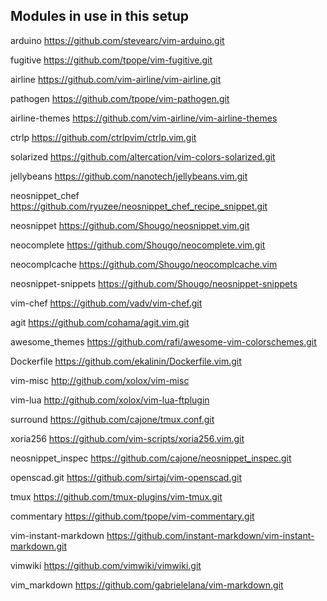 ## Modules in use in this setup

arduino  https://github.com/stevearc/vim-arduino.git

fugitive  https://github.com/tpope/vim-fugitive.git

airline  https://github.com/vim-airline/vim-airline.git

pathogen  https://github.com/tpope/vim-pathogen.git

airline-themes  https://github.com/vim-airline/vim-airline-themes

ctrlp  https://github.com/ctrlpvim/ctrlp.vim.git

solarized  https://github.com/altercation/vim-colors-solarized.git

jellybeans  https://github.com/nanotech/jellybeans.vim.git

neosnippet_chef  https://github.com/ryuzee/neosnippet_chef_recipe_snippet.git

neosnippet  https://github.com/Shougo/neosnippet.vim.git

neocomplete  https://github.com/Shougo/neocomplete.vim.git

neocomplcache  https://github.com/Shougo/neocomplcache.vim

neosnippet-snippets  https://github.com/Shougo/neosnippet-snippets

vim-chef  https://github.com/vadv/vim-chef.git

agit  https://github.com/cohama/agit.vim.git

awesome_themes  https://github.com/rafi/awesome-vim-colorschemes.git

Dockerfile  https://github.com/ekalinin/Dockerfile.vim.git

vim-misc  http://github.com/xolox/vim-misc

vim-lua  http://github.com/xolox/vim-lua-ftplugin

surround   https://github.com/cajone/tmux.conf.git

xoria256  https://github.com/vim-scripts/xoria256.vim.git

neosnippet_inspec  https://github.com/cajone/neosnippet_inspec.git

openscad.git  https://github.com/sirtaj/vim-openscad.git

tmux  https://github.com/tmux-plugins/vim-tmux.git

commentary  https://github.com/tpope/vim-commentary.git

vim-instant-markdown  https://github.com/instant-markdown/vim-instant-markdown.git

vimwiki  https://github.com/vimwiki/vimwiki.git

vim_markdown  https://github.com/gabrielelana/vim-markdown.git
